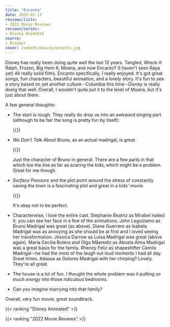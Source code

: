```yaml
---
title: "Encanto"
date: 2022-02-13
reviews/lists:
- 2022 Movie Reviews
reviews/series:
- Disney Animated
source:
- Disney+
cover: /embeds/movies/encanto.jpg
---
```

Disney has really been doing quite well the last 12 years. Tangled, Wreck-It Ralph, Frozen, Big Hero 6, Moana, and now Encanto? (I haven't seen Raya yet) All really solid films. Encanto specifically, I really enjoyed. It's got great songs, fun characters, beautiful animation, and a lovely story. It's fun to see a story based on yet another culture--Columbia this time--Disney is really doing that well. Overall, I wouldn't quite put it to the level of Moana, but it's just about there. 

A few general thoughts:

* The start is rough. They really do drop us into an awkward singing part (although to be fair the song is pretty fun by itself):

    {{<youtube Yp5nPGWWMh4>}}

* *We Don't Talk About Bruno*, as an actual madrigal, is great. 

    {{<youtube bvWRMAU6V-c>}}

    Just the character of Bruno in general. There are a few parts in that which toe the line as far as scaring the kids, which might be a problem. Great for me though. 

* *Surface Pressure* and the plot point around the stress of constantly saving the town is a fascinating plot and great in a kids' movie. 

    {{<youtube tQwVKr8rCYw>}}

    It's okay not to be perfect. 

* Characterwise, I love the entire cast. Stephanie Beatriz as Mirabel nailed it, you can see her face in a few of the animations. John Leguizamo as Bruno Madrigal was great (as above). Diane Guerrero as Isabela Madrigal was as annoying as she should be at first and I loved seeing her transformation. Jessica Darrow as Luisa Madrigal was great (above again). María Cecilia Botero and Olga Måerediz as Abuela Alma Madrigal was a great basis for the family. Rhenzy Feliz as shapeshifter Camilo Madrigal--he had the most of the laugh out loud moments I had all day. Great times. Adassa as Dolores Madrigal with her chirping? Lovely. They're all great. 

* The house is a lot of fun. I thought the whole problem was it putting *so much energy* into those *ridiculous* bedrooms. 

* Can you imagine marrying into that family?

Overall, very fun movie, great soundtrack. 

{{< ranking "Disney Animated" >}}

{{< ranking "2022 Movie Reviews" >}}
